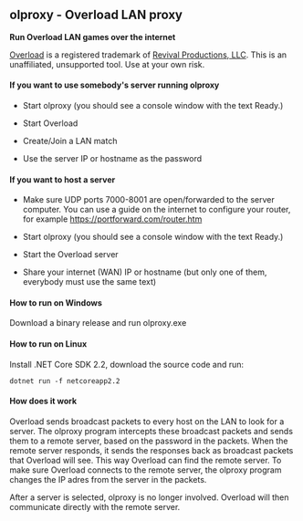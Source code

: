 ## olproxy - Overload LAN proxy

**Run Overload LAN games over the internet**

[Overload](https://playoverload.com) is a registered trademark of [Revival Productions, LLC](https://www.revivalprod.com).
This is an unaffiliated, unsupported tool. Use at your own risk.

#### If you want to use somebody's server running olproxy

- Start olproxy (you should see a console window with the text Ready.)

- Start Overload

- Create/Join a LAN match

- Use the server IP or hostname as the password

#### If you want to host a server

-  Make sure UDP ports 7000-8001 are open/forwarded to the server computer. You
   can use a guide on the internet to configure your router, for example https://portforward.com/router.htm

-  Start olproxy (you should see a console window with the text Ready.)

-  Start the Overload server

-  Share your internet (WAN) IP or hostname (but only one of them, everybody must use the same text)

#### How to run on Windows

Download a binary release and run olproxy.exe

#### How to run on Linux

Install .NET Core SDK 2.2, download the source code and run:

`dotnet run -f netcoreapp2.2`


#### How does it work

Overload sends broadcast packets to every host on the LAN to look for a server. The olproxy program intercepts these broadcast packets and sends them to a remote server, based on the password in the packets. When the remote server responds, it sends the responses back as broadcast packets that Overload will see. This way Overload can find the remote server. To make sure Overload connects to the remote server, the olproxy program changes the IP adres from the server in the packets.

After a server is selected, olproxy is no longer involved. Overload will then communicate directly with the remote server.

